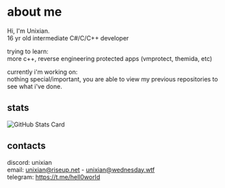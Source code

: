 # about me

Hi, I'm Unixian.\
16 yr old intermediate C#/C/C++ developer

trying to learn:\
more c++, reverse engineering protected apps (vmprotect, themida, etc)

currently i'm working on:\
nothing special/important, you are able to view my previous repositories to see what i've done.

## stats
![GitHub Stats Card](https://github-readme-stats.vercel.app/api?username=notunixian)

## contacts
discord: unixian\
email: unixian@riseup.net - unixian@wednesday.wtf\
telegram: https://t.me/hell0worId


